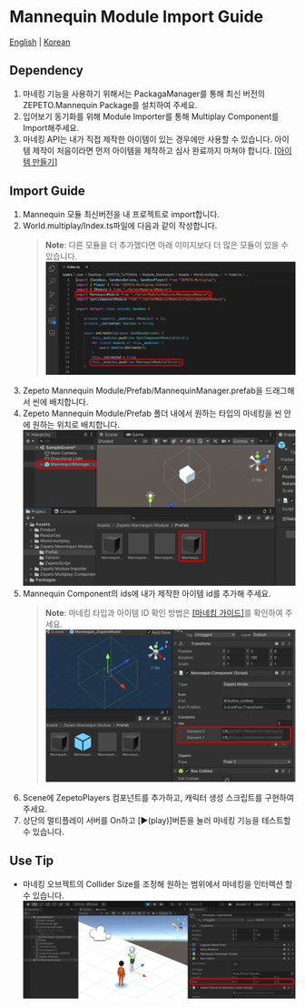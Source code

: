 # Mannequin Module Import Guide

[English](./README.md) | [Korean](./README_KR.md)

## Dependency
1. 마네킹 기능을 사용하기 위해서는 PackagaManager를 통해 최신 버전의 ZEPETO.Mannequin Package를 설치하여 주세요.
2. 입어보기 동기화를 위해 Module Importer를 통해 Multiplay Component를 Import해주세요.
3. 마네킹 API는 내가 직접 제작한 아이템이 있는 경우에만 사용할 수 있습니다. 아이템 제작이 처음이라면 먼저 아이템을 제작하고 심사 완료까지 마쳐야 합니다. [[아이템 만들기]](https://studio.zepeto.me/ko/console/items/create)

## Import Guide
1. Mannequin 모듈 최신버전을 내 프로젝트로 import합니다.
2. World.multiplay/Index.ts파일에 다음과 같이 작성합니다.
      > **Note**: 다른 모듈을 더 추가했다면 아래 이미지보다 더 많은 모듈이 있을 수 있습니다.   
        <img width="700" alt="image" src="./Image/GuideImage1.png">     
3. Zepeto Mannequin Module/Prefab/MannequinManager.prefab을 드래그해서 씬에 배치합니다.
4. Zepeto Mannequin Module/Prefab 폴더 내에서 원하는 타입의 마네킹을 씬 안에 원하는 위치로 배치합니다.   
        <img width="700" alt="image" src="./Image/GuideImage2.png">   
5. Mannequin Component의 ids에 내가 제작한 아이템 id를 추가해 주세요.
    > **Note**: 마네킹 타입과 아이템 ID 확인 방법은 [[마네킹 가이드]](https://docs.zepeto.me/studio-world/lang-ko/docs/zepeto_mannequin)를 확인하여 주세요.   
        <img width="700" alt="image" src="./Image/GuideImage3.png">   
6. Scene에 ZepetoPlayers 컴포넌트를 추가하고, 캐릭터 생성 스크립트를 구현하여 주세요.
7. 상단의 멀티플레이 서버를 On하고 [▶︎(play)]버튼을 눌러 마네킹 기능을 테스트할 수 있습니다. 


## Use Tip
- 마네킹 오브젝트의 Collider Size를 조정해 원하는 범위에서 마네킹을 인터렉션 할 수 있습니다.   
        <img width="700" alt="image" src="./Image/GuideImage4.png">   
